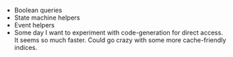 - Boolean queries
- State machine helpers
- Event helpers
- Some day I want to experiment with code-generation for direct access. It seems so much faster. Could go crazy with some more cache-friendly indices.
